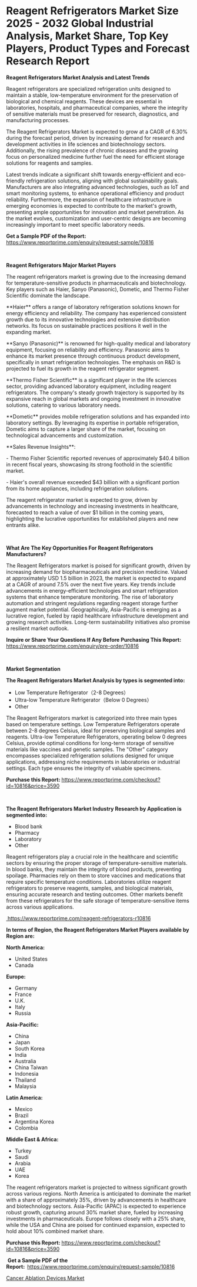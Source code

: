 <p><h1>Reagent Refrigerators Market Size 2025 - 2032 Global Industrial Analysis, Market Share, Top Key Players, Product Types and Forecast Research Report</h1></p><p><strong>Reagent Refrigerators Market Analysis and Latest Trends</strong></p>
<p><p>Reagent refrigerators are specialized refrigeration units designed to maintain a stable, low-temperature environment for the preservation of biological and chemical reagents. These devices are essential in laboratories, hospitals, and pharmaceutical companies, where the integrity of sensitive materials must be preserved for research, diagnostics, and manufacturing processes. </p><p>The Reagent Refrigerators Market is expected to grow at a CAGR of 6.30% during the forecast period, driven by increasing demand for research and development activities in life sciences and biotechnology sectors. Additionally, the rising prevalence of chronic diseases and the growing focus on personalized medicine further fuel the need for efficient storage solutions for reagents and samples.</p><p>Latest trends indicate a significant shift towards energy-efficient and eco-friendly refrigeration solutions, aligning with global sustainability goals. Manufacturers are also integrating advanced technologies, such as IoT and smart monitoring systems, to enhance operational efficiency and product reliability. Furthermore, the expansion of healthcare infrastructure in emerging economies is expected to contribute to the market's growth, presenting ample opportunities for innovation and market penetration. As the market evolves, customization and user-centric designs are becoming increasingly important to meet specific laboratory needs.</p></p>
<p><strong>Get a Sample PDF of the Report:&nbsp;</strong> <a href="https://www.reportprime.com/enquiry/request-sample/10816?utm_campaign=3206&utm_medium=2&utm_source=Github&utm_content=ia&utm_term=20032025&utm_id=reagent-refrigerators">https://www.reportprime.com/enquiry/request-sample/10816</a></p>
<p>&nbsp;</p>
<p><strong>Reagent Refrigerators Major Market Players</strong></p>
<p><p>The reagent refrigerators market is growing due to the increasing demand for temperature-sensitive products in pharmaceuticals and biotechnology. Key players such as Haier, Sanyo (Panasonic), Dometic, and Thermo Fisher Scientific dominate the landscape.</p><p>**Haier** offers a range of laboratory refrigeration solutions known for energy efficiency and reliability. The company has experienced consistent growth due to its innovative technologies and extensive distribution networks. Its focus on sustainable practices positions it well in the expanding market.</p><p>**Sanyo (Panasonic)** is renowned for high-quality medical and laboratory equipment, focusing on reliability and efficiency. Panasonic aims to enhance its market presence through continuous product development, specifically in smart refrigeration technologies. The emphasis on R&D is projected to fuel its growth in the reagent refrigerator segment.</p><p>**Thermo Fisher Scientific** is a significant player in the life sciences sector, providing advanced laboratory equipment, including reagent refrigerators. The company's steady growth trajectory is supported by its expansive reach in global markets and ongoing investment in innovative solutions, catering to various laboratory needs.</p><p>**Dometic** provides mobile refrigeration solutions and has expanded into laboratory settings. By leveraging its expertise in portable refrigeration, Dometic aims to capture a larger share of the market, focusing on technological advancements and customization.</p><p>**Sales Revenue Insights**: </p><p>- Thermo Fisher Scientific reported revenues of approximately $40.4 billion in recent fiscal years, showcasing its strong foothold in the scientific market.</p><p>- Haier's overall revenue exceeded $43 billion with a significant portion from its home appliances, including refrigeration solutions.</p><p>The reagent refrigerator market is expected to grow, driven by advancements in technology and increasing investments in healthcare, forecasted to reach a value of over $1 billion in the coming years, highlighting the lucrative opportunities for established players and new entrants alike.</p></p>
<p>&nbsp;</p>
<p><strong>What Are The Key Opportunities For Reagent Refrigerators Manufacturers?</strong></p>
<p><p>The Reagent Refrigerators market is poised for significant growth, driven by increasing demand for biopharmaceuticals and precision medicine. Valued at approximately USD 1.5 billion in 2023, the market is expected to expand at a CAGR of around 7.5% over the next five years. Key trends include advancements in energy-efficient technologies and smart refrigeration systems that enhance temperature monitoring. The rise of laboratory automation and stringent regulations regarding reagent storage further augment market potential. Geographically, Asia-Pacific is emerging as a lucrative region, fueled by rapid healthcare infrastructure development and growing research activities. Long-term sustainability initiatives also promise a resilient market outlook.</p></p>
<p><strong>Inquire or Share Your Questions If Any Before Purchasing This Report:</strong> <a href="https://www.reportprime.com/enquiry/pre-order/10816?utm_campaign=3206&utm_medium=2&utm_source=Github&utm_content=ia&utm_term=20032025&utm_id=reagent-refrigerators">https://www.reportprime.com/enquiry/pre-order/10816</a></p>
<p>&nbsp;</p>
<p><strong>Market Segmentation</strong></p>
<p><strong>The Reagent Refrigerators Market Analysis by types is segmented into:</strong></p>
<p><ul><li>Low Temperature Refrigerator（2-8 Degrees）</li><li>Ultra-low Temperature Refrigerator（Below 0 Degrees）</li><li>Other</li></ul></p>
<p><p>The Reagent Refrigerators market is categorized into three main types based on temperature settings. Low Temperature Refrigerators operate between 2-8 degrees Celsius, ideal for preserving biological samples and reagents. Ultra-low Temperature Refrigerators, operating below 0 degrees Celsius, provide optimal conditions for long-term storage of sensitive materials like vaccines and genetic samples. The "Other" category encompasses specialized refrigeration solutions designed for unique applications, addressing niche requirements in laboratories or industrial settings. Each type ensures the integrity of valuable specimens.</p></p>
<p><strong>Purchase this Report:&nbsp;</strong><a href="https://www.reportprime.com/checkout?id=10816&price=3590&utm_campaign=3206&utm_medium=2&utm_source=Github&utm_content=ia&utm_term=20032025&utm_id=reagent-refrigerators">https://www.reportprime.com/checkout?id=10816&price=3590</a></p>
<p>&nbsp;</p>
<p><strong>The Reagent Refrigerators Market Industry Research by Application is segmented into:</strong></p>
<p><ul><li>Blood bank</li><li>Pharmacy</li><li>Laboratory</li><li>Other</li></ul></p>
<p><p>Reagent refrigerators play a crucial role in the healthcare and scientific sectors by ensuring the proper storage of temperature-sensitive materials. In blood banks, they maintain the integrity of blood products, preventing spoilage. Pharmacies rely on them to store vaccines and medications that require specific temperature conditions. Laboratories utilize reagent refrigerators to preserve reagents, samples, and biological materials, ensuring accurate research and testing outcomes. Other markets benefit from these refrigerators for the safe storage of temperature-sensitive items across various applications.</p></p>
<p><a href="https://www.reportprime.com/reagent-refrigerators-r10816?utm_campaign=3206&utm_medium=2&utm_source=Github&utm_content=ia&utm_term=20032025&utm_id=reagent-refrigerators">&nbsp;https://www.reportprime.com/reagent-refrigerators-r10816</a></p>
<p><strong>In terms of Region, the Reagent Refrigerators Market Players available by Region are:</strong></p>
<p>
    <p> <strong> North America: </strong>
        <ul>
            <li>United States</li>
            <li>Canada</li>
        </ul>
        </p> 
    <p> <strong> Europe: </strong>
        <ul>
            <li>Germany</li>
            <li>France</li>
            <li>U.K.</li>
            <li>Italy</li>
            <li>Russia</li>
        </ul>
        </p> 
    <p> <strong> Asia-Pacific: </strong>
        <ul>
            <li>China</li>
            <li>Japan</li>
            <li>South Korea</li>
            <li>India</li>
            <li>Australia</li>
            <li>China Taiwan</li>
            <li>Indonesia</li>
            <li>Thailand</li>
            <li>Malaysia</li>
        </ul>
        </p> 
    <p> <strong> Latin America: </strong>
        <ul>
            <li>Mexico</li>
            <li>Brazil</li>
            <li>Argentina Korea</li>
            <li>Colombia</li>
        </ul>
        </p> 
    <p> <strong> Middle East & Africa: </strong>
        <ul>
            <li>Turkey</li>
            <li>Saudi</li>
            <li>Arabia</li>
            <li>UAE</li>
            <li>Korea</li>
        </ul>
    </p>
    </p>
<p><p>The reagent refrigerators market is projected to witness significant growth across various regions. North America is anticipated to dominate the market with a share of approximately 35%, driven by advancements in healthcare and biotechnology sectors. Asia-Pacific (APAC) is expected to experience robust growth, capturing around 30% market share, fueled by increasing investments in pharmaceuticals. Europe follows closely with a 25% share, while the USA and China are poised for continued expansion, expected to hold about 10% combined market share.</p></p>
<p><strong>Purchase this Report: </strong><a href="https://www.reportprime.com/checkout?id=10816&price=3590&utm_campaign=3206&utm_medium=2&utm_source=Github&utm_content=ia&utm_term=20032025&utm_id=reagent-refrigerators">https://www.reportprime.com/checkout?id=10816&price=3590</a></p>
<p>&nbsp;<strong>Get a Sample PDF of the Report:&nbsp;&nbsp;</strong><a href="https://www.reportprime.com/enquiry/request-sample/10816?utm_campaign=3206&utm_medium=2&utm_source=Github&utm_content=ia&utm_term=20032025&utm_id=reagent-refrigerators">https://www.reportprime.com/enquiry/request-sample/10816</a></p>
<p><strong></strong></p>
<p><p><a href="https://github.com/miottaredlin79/Market-Research-Report-List-1/blob/main/cancer-ablation-devices-market.md?utm_campaign=3206&utm_medium=2&utm_source=Github&utm_content=ia&utm_term=20032025&utm_id=reagent-refrigerators">Cancer Ablation Devices Market</a></p></p>